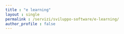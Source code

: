 ```yaml
---
title : "e learning"
layout : single
permalink : /servizi/sviluppo-software/e-learning/
author_profile : false
---
```

